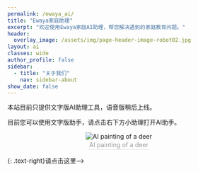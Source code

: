 ```yaml
---
permalink: /ewaya_ai/
title: "Ewaya家庭助理"
excerpt: "欢迎使用Ewaya家庭AI助理，帮您解决遇到的家庭教育问题。"
header:
  overlay_image: /assets/img/page-header-image-robot02.jpg
layout: ai
classes: wide
author_profile: false
sidebar:
  - title: "关于我们"
    nav: sidebar-about
show_date: false
---
```


本站目前只提供文字版AI助理工具，语音版稍后上线。

目前您可以使用文字版助手，请点击右下方小助理打开AI助手。

<center><img src="https://fastly.jsdelivr.net/gh/GabrielPeace/img@main/2024/ai-art-painting-deer-watercolor-trees.jpg" alt="AI painting of a deer" /><br>
    <div style="color:orange; border-bottom: 1px solid #d9d9d9;
    display: inline-block;
    color: #999;
    padding: 2px;">AI painting of a deer</div>
</center>

{: .text-right}请点击这里——>
